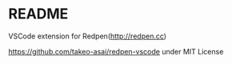# README

VSCode extension for Redpen(http://redpen.cc)

https://github.com/takeo-asai/redpen-vscode
under MIT License
